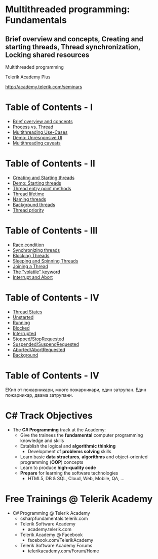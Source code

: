 <!-- section start -->
<!-- attr: { id:'', class:'slide-title', showInPresentation:true, hasScriptWrapper:true } -->
# Multithreaded programming: Fundamentals
## Brief overview and concepts, Creating and starting threads, Thread synchronization, Locking shared resources

<div class="signature">
	<p class="signature-course">Multithreaded programming</p>
	<p class="signature-initiative">Telerik Academy Plus</p>
	<a href="http://academy.telerik.com/seminars/software-engineering/" class="signature-link">http://academy.telerik.com/seminars</a>
</div>



<!-- section start -->
<!-- attr: { id:'', showInPresentation:true, hasScriptWrapper:true } -->
# Table of Contents - I
- [Brief overview and concepts](#overview)
- [Process vs. Thread](#processVsThread)
- [Multithreading Use-Cases](#useCases)
- [Demo: Unresponsive UI](#demoUnresponsiveUi)
- [Multithreading caveats](#caveats)




<!-- section start -->
<!-- attr: { id:'', showInPresentation:true, hasScriptWrapper:true } -->
# Table of Contents - II
- [Creating and Starting threads](#creatingAndStartingThreads)
- [Demo: Starting threads](#demoStartingThreads)
- [Thread entry point methods](#threadEntryPointMethods)
- [Thread lifetime](#threadLifetime)
- [Naming threads](#namingThreads)
- [Background threads](#backgroundThreads)
- [Thread priority](#threadPriority)



<!-- section start -->
<!-- attr: { id:'', showInPresentation:true, hasScriptWrapper:true } -->
# Table of Contents - III
- [Race condition](#raceCondition)
- [Synchronizing threads](#synchronizingThreads)
- [Blocking Threads](#blockingThreads)
- [Sleeping and Spinning Threads](#sleepingAndSpinning)
- [Joining a Thread](#joiningThreads)
- [The "volatile" keyword](#volatileKeyword)
- [Interrupt and Abort](#interruptAndAbort)


<!-- section start -->
<!-- attr: { id:'', showInPresentation:true, hasScriptWrapper:true } -->
# Table of Contents - IV
- [Thread States](#threadStates)
- [Unstarted](#unstartedState)
- [Running](#runningState)
- [Blocked](#blockedState)
- [Interrupted](#interruptedState)
- [Stopped/StopRequested](#stoppedState)
- [Suspended/SuspendRequested](#suspendedState)
- [Aborted/AbortRequested](#abortedState)
- [Background](#isBackgroundState)


<!-- section start -->
<!-- attr: { id:'', showInPresentation:true, hasScriptWrapper:true } -->
# Table of Contents - IV


<!-- section start -->
<!-- attr: { id:'nextsteps', class:'slide-section', showInPresentation:true, hasScriptWrapper:true } -->
<!-- # <a id="nextsteps"></a> Example -->

ЕКип от пожарникари, много пожарникари, един затрупан.
Един пожарникар, двама затрупани.

<!-- <img class="slide-image" showInPresentation="true" src="imgs\pic06.png" style="top:42%; left:31%; width:42.31%; z-index:-1; border: 1px solid white; border-radius: 5px;" /> -->



<!-- attr: { showInPresentation:true, hasScriptWrapper:true } -->
# C# Track Objectives
- The **C# Programming** track at the Academy:
  - Give the trainees the **fundamental** computer programming knowledge and skills
  - Establish the logical and **algorithmic thinking**
    - Development of **problems solving** skills
  - Learn basic **data structures**, **algorithms** and object-oriented programming (**OOP**) concepts
  - Learn to produce **high-quality code**
  - **Prepare** for learning the software technologies
    - HTML5, DB & SQL, Cloud, Web, Mobile, QA, …


<!-- attr: { showInPresentation:true, hasScriptWrapper:true } -->
# Free Trainings @ Telerik Academy
- C# Programming @ Telerik Academy
    - csharpfundamentals.telerik.com
  - Telerik Software Academy
    - academy.telerik.com
  - Telerik Academy @ Facebook
    - facebook.com/TelerikAcademy
  - Telerik Software Academy Forums
    - telerikacademy.com/Forum/Home  

<!-- <img class="slide-image" showInPresentation="true" src="imgs\pic55.png" style="top:40%; left:68%; width:36.30%; z-index:-1; border: 1px solid white; border-radius:5px;" /> -->
<!-- <img class="slide-image" showInPresentation="true" src="imgs\pic57.png" style="top:60%; left:92%; width:13.01%; z-index:-1" /> -->
